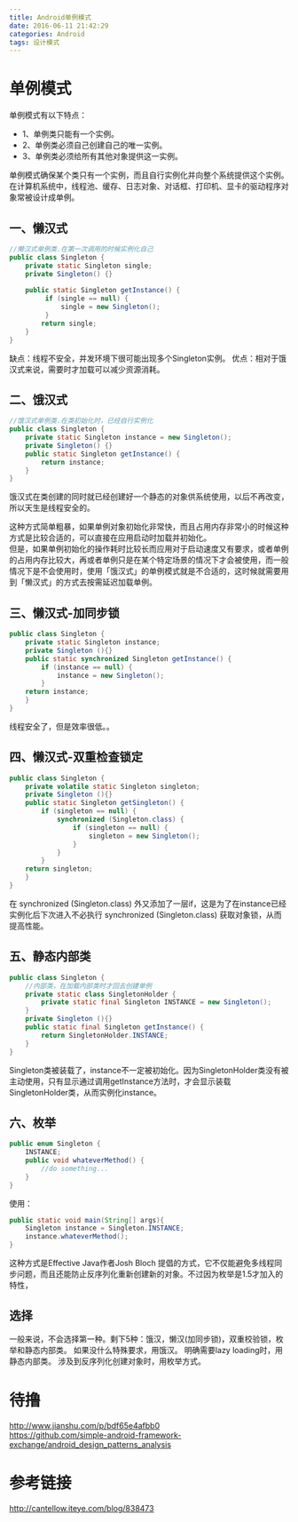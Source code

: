 ```yaml
---
title: Android单例模式
date: 2016-06-11 21:42:29
categories: Android
tags: 设计模式
---
```



# 单例模式

<!--more-->


单例模式有以下特点：

- 1、单例类只能有一个实例。
- 2、单例类必须自己创建自己的唯一实例。
- 3、单例类必须给所有其他对象提供这一实例。

单例模式确保某个类只有一个实例，而且自行实例化并向整个系统提供这个实例。在计算机系统中，线程池、缓存、日志对象、对话框、打印机、显卡的驱动程序对象常被设计成单例。

## 一、懒汉式

```java
//懒汉式单例类.在第一次调用的时候实例化自己   
public class Singleton {  
	private static Singleton single; 
    private Singleton() {}  
    
    public static Singleton getInstance() {  
         if (single == null) {    
             single = new Singleton();  
         }    
        return single;  
    }  
}  
```

缺点：线程不安全，并发环境下很可能出现多个Singleton实例。
优点：相对于饿汉式来说，需要时才加载可以减少资源消耗。


## 二、饿汉式

```java
//饿汉式单例类.在类初始化时，已经自行实例化   
public class Singleton {  
	private static Singleton instance = new Singleton();
    private Singleton() {}       
    public static Singleton getInstance() {  
        return instance;  
    }  
}  
```

饿汉式在类创建的同时就已经创建好一个静态的对象供系统使用，以后不再改变，所以天生是线程安全的。  

这种方式简单粗暴，如果单例对象初始化非常快，而且占用内存非常小的时候这种方式是比较合适的，可以直接在应用启动时加载并初始化。  
但是，如果单例初始化的操作耗时比较长而应用对于启动速度又有要求，或者单例的占用内存比较大，再或者单例只是在某个特定场景的情况下才会被使用，而一般情况下是不会使用时，使用「饿汉式」的单例模式就是不合适的，这时候就需要用到「懒汉式」的方式去按需延迟加载单例。

## 三、懒汉式-加同步锁

```java
public class Singleton {  
    private static Singleton instance;  
    private Singleton (){}  
    public static synchronized Singleton getInstance() {  
	    if (instance == null) {  
	        instance = new Singleton();  
	    }  
    return instance;  
    }  
}  
```
线程安全了，但是效率很低。。


## 四、懒汉式-双重检查锁定

```java
public class Singleton {  
    private volatile static Singleton singleton;  
    private Singleton (){}  
    public static Singleton getSingleton() {  
	    if (singleton == null) {  
	        synchronized (Singleton.class) {  
		        if (singleton == null) {  
		            singleton = new Singleton();  
		        }  
	        }  
	    }  
    return singleton;  
    }  
}
```
在 synchronized (Singleton.class) 外又添加了一层if，这是为了在instance已经实例化后下次进入不必执行 synchronized (Singleton.class) 获取对象锁，从而提高性能。

## 五、静态内部类

```java
public class Singleton {  
	//内部类，在加载内部类时才回去创建单例
    private static class SingletonHolder {  
    	private static final Singleton INSTANCE = new Singleton();  
    }  
    private Singleton (){}  
    public static final Singleton getInstance() {  
    	return SingletonHolder.INSTANCE;  
    }  
}  
```

Singleton类被装载了，instance不一定被初始化。因为SingletonHolder类没有被主动使用，只有显示通过调用getInstance方法时，才会显示装载SingletonHolder类，从而实例化instance。

## 六、枚举

```java
public enum Singleton {  
    INSTANCE;  
    public void whateverMethod() {
		//do something...  
    }  
}  
```

使用：

```java
public static void main(String[] args){
	Singleton instance = Singleton.INSTANCE;
	instance.whateverMethod();	
}


```

这种方式是Effective Java作者Josh Bloch 提倡的方式，它不仅能避免多线程同步问题，而且还能防止反序列化重新创建新的对象。不过因为枚举是1.5才加入的特性，


## 选择
一般来说，不会选择第一种。剩下5种：饿汉，懒汉(加同步锁)，双重校验锁，枚举和静态内部类。
如果没什么特殊要求，用饿汉。
明确需要lazy loading时，用静态内部类。
涉及到反序列化创建对象时，用枚举方式。



# 待撸

<http://www.jianshu.com/p/bdf65e4afbb0>  
<https://github.com/simple-android-framework-exchange/android_design_patterns_analysis>

# 参考链接

<http://cantellow.iteye.com/blog/838473>